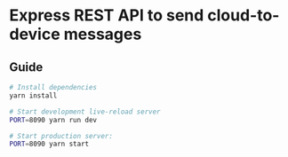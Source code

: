 Express REST API to send cloud-to-device messages
==================================

Guide
---------------

```sh
# Install dependencies
yarn install

# Start development live-reload server
PORT=8090 yarn run dev

# Start production server:
PORT=8090 yarn start
```